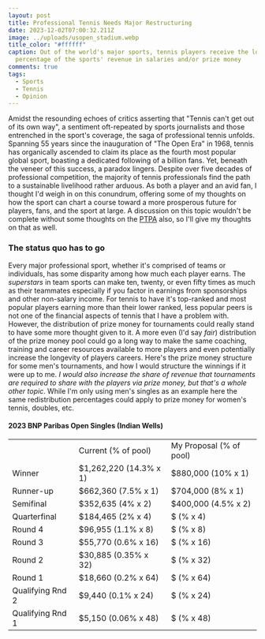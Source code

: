 ```yaml
---
layout: post
title: Professional Tennis Needs Major Restructuring
date: 2023-12-02T07:00:32.211Z
image: ../uploads/usopen_stadium.webp
title_color: "#ffffff"
caption: Out of the world's major sports, tennis players receive the lowest
  percentage of the sports' revenue in salaries and/or prize money
comments: true
tags:
  - Sports
  - Tennis
  - Opinion
---
```

Amidst the resounding echoes of critics asserting that "Tennis can't get out of its own way", a sentiment oft-repeated by sports journalists and those entrenched in the sport's coverage, the saga of professional tennis unfolds. Spanning 55 years since the inauguration of "The Open Era" in 1968, tennis has organically ascended to claim its place as the fourth most popular global sport, boasting a dedicated following of a billion fans. Yet, beneath the veneer of this success, a paradox lingers. Despite over five decades of professional competition, the majority of tennis professionals find the path to a sustainable livelihood rather arduous. As both a player and an avid fan, I thought I'd weigh in on this conundrum, offering some of my thoughts on how the sport can chart a course toward a more prosperous future for players, fans, and the sport at large. A discussion on this topic wouldn't be complete without some thoughts on the [PTPA](https://www.ptpaplayers.com/) also, so I'll give my thoughts on that as well.

### The status quo has to go

Every major professional sport, whether it's comprised of teams or individuals, has some disparity among how much each player earns. The *superstars* in team sports can make ten, twenty, or even fifty times as much as their teammates especially if you factor in earnings from sponsorships and other non-salary income. For tennis to have it's top-ranked and most popular players earning more than their lower ranked, less popular peers is not one of the financial aspects of tennis that I have a problem with. However, the distribution of prize money for tournaments could really stand to have some more thought given to it. A more even (I'd say *fair*) distribution of the prize money pool could go a long way to make the same coaching, training and career resources available to more players and even potentially increase the longevity of players careers. Here's the prize money structure for some men's tournaments, and how I would structure the winnings if it were up to me. *I would also increase the share of revenue that tournaments are required to share with the players via prize money, but that's a whole other topic*. While I'm only using men's singles as an example here the same redistribution percentages could apply to prize money for women's tennis, doubles, etc. 

#### 2023 BNP Paribas Open Singles (Indian Wells)

<table>
  <tbody>
    <tr>
      <td></td>
      <td>Current (% of pool)</td>
      <td>My Proposal (% of pool)</td>
    </tr>
    <tr>
      <td>Winner</td>
      <td>$1,262,220 (14.3% x 1)</td>
      <td>$880,000 (10% x 1)</td>
    </tr>
    <tr>
      <td>Runner-up</td>
      <td>$662,360 (7.5% x 1) </td>
      <td>$704,000 (8% x 1)</td>
    </tr>
    <tr>
      <td>Semifinal</td>
      <td>$352,635 (4% x 2)</td>
      <td>$400,000 (4.5% x 2)</td>
    </tr>
    <tr>
      <td>Quarterfinal</td>
      <td>$184,465 (2% x 4)</td>
      <td>$ (% x 4)</td>
    </tr>
    <tr>
      <td>Round 4</td>
      <td>$96,955 (1.1% x 8)</td>
      <td>$ (% x 8)</td>
    </tr>
    <tr>
      <td>Round 3</td>
      <td>$55,770 (0.6% x 16)</td>
      <td>$ (% x 16)</td>
    </tr>
    <tr>
      <td>Round 2</td>
      <td>$30,885 (0.35% x 32)</td>
      <td>$ (% x 32)</td>
    </tr>
    <tr>
      <td>Round 1</td>
      <td>$18,660 (0.2% x 64)</td>
      <td>$ (% x 64)</td>
    </tr>
    <tr>
      <td>Qualifying Rnd 2</td>
      <td>$9,440 (0.1% x 24)</td>
      <td>$ (% x 24)</td>
    </tr>
    <tr>
      <td>Qualifying Rnd 1</td>
      <td>$5,150 (0.06% x 48)</td>
      <td>$ (% x 48)</td>
    </tr>
  </tbody>
</table>